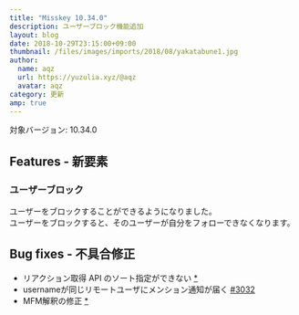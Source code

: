 ```yaml
---
title: "Misskey 10.34.0"
description: ユーザーブロック機能追加
layout: blog
date: 2018-10-29T23:15:00+09:00
thumbnail: /files/images/imports/2018/08/yakatabune1.jpg
author:
  name: aqz
  url: https://yuzulia.xyz/@aqz
  avatar: aqz
category: 更新
amp: true
---
```

対象バージョン: 10.34.0

## Features - 新要素
### ユーザーブロック
ユーザーをブロックすることができるようになりました。  
ユーザーをブロックすると、そのユーザーが自分をフォローできなくなります。

## Bug fixes - 不具合修正
- リアクション取得 API のソート指定ができない [*](https://github.com/syuilo/misskey/commit/e74c0df6c653f13c91cd0194df0ef6ba743d7bab)
- usernameが同じリモートユーザにメンション通知が届く  [#3032](https://github.com/syuilo/misskey/pull/3032)
- MFM解釈の修正 [*](https://github.com/syuilo/misskey/commit/4b145da04655344c27eda93d7a8c4270b14df1c1)
